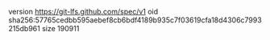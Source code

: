 version https://git-lfs.github.com/spec/v1
oid sha256:57765cedbb595aebef8cb6bdf4189b935c7f03619cfa18d4306c7993215db961
size 190911
